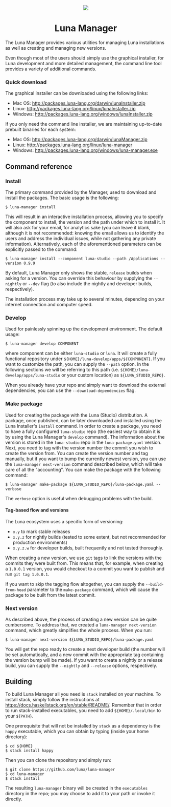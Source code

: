 <p align="center">
  <img src="https://github.com/luna/luna-studio/raw/master/resources/logo.ico" style="margin: 0 auto;">
</p>
<h1 align="center">Luna Manager</h1>
The Luna Manager provides various utilities for managing Luna installations as well as creating and managing new versions.

Even though most of the users should simply use the graphical installer, for Luna development and more detailed management, the command line tool provides a variety of additional commands.

### Quick download

The graphical installer can be downloaded using the following links:
* Mac OS: http://packages.luna-lang.org/darwin/lunaInstaller.zip
* Linux: http://packages.luna-lang.org/linux/lunaInstaller.zip
* Windows: http://packages.luna-lang.org/windows/lunaInstaller.zip

If you only need the command line installer, we are maintaining up-to-date prebuilt binaries for each system:
* Mac OS: http://packages.luna-lang.org/darwin/lunaManager.zip
* Linux: http://packages.luna-lang.org/linux/luna-manager
* Windows: http://packages.luna-lang.org/windows/luna-manager.exe

## Command reference

### Install
The primary command provided by the Manager, used to download and install the packages. The basic usage is the following:
```
$ luna-manager install
```
This will result in an interactive installation process, allowing you to specify the component to install, the version and the path under which to install it. It will also ask for your email, for analytics sake (you can leave it blank, although it is not recommended: knowing the email allows us to identify the users and address the individual issues, while not gathering any private information). Alternatively, each of the aforementioned parameters can be explicitly passed to the command:
```
$ luna-manager install --component luna-studio --path /Applications --version 0.9.9
```
By default, Luna Manager only shows the stable, `release` builds when asking for a version. You can override this behaviour by supplying the `--nightly` or `--dev` flag (to also include the nightly and developer builds, respectively).

The installation process may take up to several minutes, depending on your internet connection and computer speed.

### Develop

Used for painlessly spinning up the development environment. The default usage:
```
$ luna-manager develop COMPONENT
```
where component can be either `luna-studio` or `luna`. It will create a fully functional repository under `${HOME}/luna-develop/apps/${COMPONENT}`. If you want to customize the path, you can supply the `--path` option. In the following sections we will be referring to this path (i.e. `${HOME}/luna-develop/apps/luna-studio` or your custom location) as `${LUNA_STUDIO_REPO}`.

When you already have your repo and simply want to download the external dependencies, you can use the `--download-dependencies` flag.

### Make package

Used for creating the package with the Luna (Studio) distribution. A package, once published, can be later downloaded and installed using the Luna Installer's `install` command. In order to create a package, you need to have a fully configured `luna-studio` repo (the easiest way to obtain it is by using the Luna Manager's `develop` command). The information about the version is stored in the `luna-studio` repo in the `luna-package.yaml` version. Next, you need to tag with the version number the commit you wish to create the version from. You can create the version number and tag manually, but if you want to bump the currently newest version, you can use the `luna-manager next-version` command described below, which will take care of all the "accounting". You can make the package with the following command:
```
$ luna-manager make-package ${LUNA_STUDIO_REPO}/luna-package.yaml --verbose
```

The `verbose` option is useful when debugging problems with the build.

#### Tag-based flow and versions
The Luna ecosystem uses a specific form of versioning:
* `x.y` to mark stable releases
* `x.y.z` for nightly builds (tested to some extent, but not recommended for production environments)
* `x.y.z.w` for developer builds, built frequently and not tested thoroughly.

When creating a new version, we use `git` tags to link the versions with the commits they were built from. This means that, for example, when creating a `1.0.0.1` version, you would checkout to a commit you want to publish and run `git tag 1.0.0.1`.

If you want to skip the tagging flow altogether, you can supply the `--build-from-head` parameter to the `make-package` command, which will cause the package to be built from the latest commit.

### Next version
As described above, the process of creating a new version can be quite cumbersome. To address that, we created a `luna-manager next-version` command, which greatly simplifies the whole process. When you run:
```
$ luna-manager next-version ${LUNA_STUDIO_REPO}/luna-package.yaml
```
You will get the repo ready to create a next developer build (the number will be set automatically, and a new commit with the appropriate tag containing the version bump will be made). If you want to create a nightly or a release build, you can supply the `--nightly` and `--release` options, respectively.

## Building
To build Luna Manager all you need is `stack` installed on your machine. To install stack, simply follow the instructions at https://docs.haskellstack.org/en/stable/README/. Remember that in order to run stack-installed executables, you need to add `${HOME}/.local/bin` to your `${PATH}`.

One prerequisite that will not be installed by `stack` as a dependency is the `happy` executable, which you can obtain by typing (inside your home directory):
```
$ cd ${HOME}
$ stack install happy
```

Then you can clone the repository and simply run:
```
$ git clone https://github.com/luna/luna-manager
$ cd luna-manager
$ stack install
```
The resulting `luna-manager` binary will be created in the `executables` directory in the repo; you may choose to add it to your path or invoke it directly.
